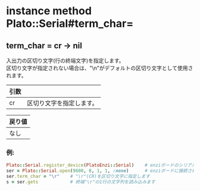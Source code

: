 # instance method Plato::Serial#term_char=

## term_char = cr -> nil

入出力の区切り文字(行の終端文字)を指定します。  
区切り文字が指定されない場合は、"\n"がデフォルトの区切り文字として使用されます。

|引数||
|:--|:--|
|cr|区切り文字を指定します。|

|戻り値|
|:--|
|なし|

### 例:
```Ruby
Plato::Serial.register_device(PlatoEnzi::Serial)    # enziボードのシリアルI/Fデバイスクラスを登録します
ser = Plato::Serial.open(9600, 8, 1, 1, :none)      # enziボードに接続されたシリアルI/Fデバイスをオープンします
ser.term_char = "\r"    # "\r"(CR)を区切り文字に指定します
s = ser.gets            # 終端"\r"の1行の文字列を読み込みます
```
